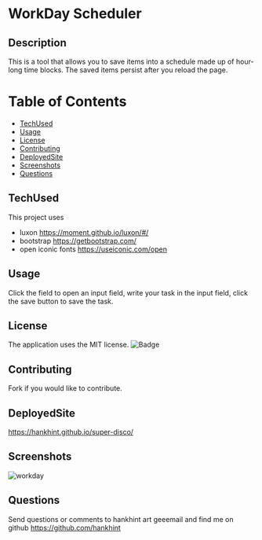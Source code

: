 
# WorkDay Scheduler

## Description
This is a tool that allows you to save items into a schedule made up of hour-long time blocks.  The saved items persist after you reload the page.

# Table of Contents 
* [TechUsed](#TechUsed)
* [Usage](#usage)
* [License](#license)
* [Contributing](#contributing)
* [DeployedSite](#DeployedSite)
* [Screenshots](#Screenshots)
* [Questions](#questions)


## TechUsed
This project uses 
* luxon https://moment.github.io/luxon/#/ 
* bootstrap https://getbootstrap.com/
* open iconic fonts https://useiconic.com/open

## Usage
Click the field to open an input field, write your task in the input field, click the save button to save the task.

## License
The application uses the MIT license.
![Badge](https://img.shields.io/badge/License-MIT-blue.svg)
  
## Contributing
Fork if you would like to contribute.

## DeployedSite
https://hankhint.github.io/super-disco/

## Screenshots
![workday](https://user-images.githubusercontent.com/50533231/154150871-784dde08-fae1-4318-8917-10c79e03b570.png)

## Questions
Send questions or comments to hankhint art geeemail and find me on github https://github.com/hankhint
